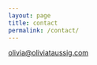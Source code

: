 ```yaml
---
layout: page
title: contact
permalink: /contact/
---
```


<a href="mailto:olivia@oliviataussig.com">olivia@oliviataussig.com</a>

